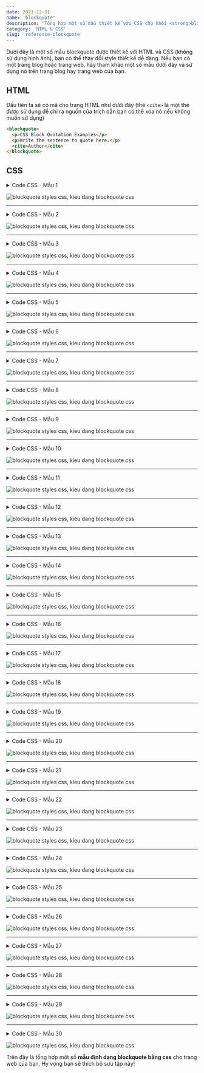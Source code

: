```yaml
---
date: 2021-12-31
name: 'blockquote'
description: 'Tổng hợp một số mẫu thiết kế với CSS cho khối <strong>blockquote</strong> đẹp.'
category: 'HTML & CSS'
slug: 'reference-blockquote'
---
```


Dưới đây là một số mẫu blockquote được thiết kế với HTML và CSS (không sử dụng hình ảnh), bạn có thể thay đổi style thiết kế dễ dàng. Nếu bạn có một trang blog hoặc trang web, hãy tham khảo một số mẫu dưới đây và sử dụng nó trên trang blog hay trang web của bạn.

## HTML
Đầu tiên ta sẽ có mã cho trang HTML như dưới đây (thẻ `<cite>` là một thẻ được sử dụng để chỉ ra nguồn của trích dẫn bạn có thể xóa nó nếu không muốn sử dụng)
```html
<blockquote>
  <p>CSS Block Quotation Examples</p>
  <p>Write the sentence to quote here.</p>
  <cite>Author</cite>
</blockquote>
```

## CSS

<details><summary>Code CSS - Mẫu 1</summary>

- Sử dụng FontAwesome 
```css
blockquote {
    position: relative;
    padding: 30px 15px 8px 15px;
    box-sizing: border-box;
    font-style: italic;
    background: #efefef;
    color: #555;
}

blockquote:before{
    display: inline-block;
    position: absolute;
    top: 13px;
    left: 15px;
    content: "\f10d";
    font-family: FontAwesome;
    color: #cfcfcf;
    font-size: 28px;
    line-height: 1;
    font-weight: 900;
}

blockquote p {
    padding: 0;
    margin: 10px 0;
    line-height: 1.7;
}

blockquote cite {
    display: block;
    text-align: right;
    color: #888888;
    font-size: 0.9em;
}
```
- Không sử dụng FontAwesome
```css
blockquote {
    position: relative;
    padding: 30px 15px 8px 15px;
    box-sizing: border-box;
    font-style: italic;
    background: #efefef;
    color: #555;
}
blockquote:before{
    display: inline-block;
    position: absolute;
    top: 5px;
    left: 3px;
    content: "“";
    font-family: sans-serif;
    color: #cfcfcf;
    font-size: 90px;
    line-height: 1;
}
blockquote p {
    padding: 0;
    margin: 10px 0;
    line-height: 1.7;
}

blockquote cite {
    display: block;
    text-align: right;
    color: #888888;
    font-size: 0.9em;
}
```
</details>

![blockquote styles css, kieu dang blockquote css](./blockquote-styles-1.png 'Blockquote CSS - Mẫu 1')

---
<details><summary>Code CSS - Mẫu 2</summary>

- Sử dụng FontAwesome 
```css
blockquote {
    position: relative;
    padding: 10px 15px 10px 60px;
    box-sizing: border-box;
    font-style: italic;
    background: #efefef;
    color: #555;
}

blockquote:before{
    display: inline-block;
    position: absolute;
    top: 18px;
    left: 15px;
    content: "\f10d";
    font-family: FontAwesome;
    color: #cfcfcf;
    font-size: 30px;
    line-height: 1;
    font-weight: 900;
}

blockquote p {
    padding: 0;
    margin: 10px 0;
    line-height: 1.7;
}

blockquote cite {
    display: block;
    text-align: right;
    color: #888888;
    font-size: 0.9em;
}
```
- Không sử dụng Font Awesome
```css
blockquote {
    position: relative;
    padding: 10px 15px 10px 50px;
    box-sizing: border-box;
    font-style: italic;
    background: #efefef;
    color: #555;
}

blockquote:before{
    display: inline-block;
    position: absolute;
    top: 10px;
    left: -3px;
    content: "“";
    font-family: sans-serif;
    color: #cfcfcf;
    font-size: 90px;
    line-height: 1;
}

blockquote p {
    padding: 0;
    margin: 10px 0;
    line-height: 1.7;
}

blockquote cite {
    display: block;
    text-align: right;
    color: #888888;
    font-size: 0.9em;
}
```
</details>

![blockquote styles css, kieu dang blockquote css](./blockquote-styles-2.png 'Blockquote CSS - Mẫu 2')

---
<details><summary>Code CSS - Mẫu 3</summary>

- Sử dụng FontAwesome 
```css
blockquote {
    position: relative;
    padding: 35px 15px 10px 15px;
    box-sizing: border-box;
    font-style: italic;
    background: #f5f5f5;
    color: #777777;
    border-left: 4px solid #9dd4ff;
    box-shadow: 0 2px 4px rgba(0, 0, 0, 0.14);
}

blockquote:before{
    display: inline-block;
    position: absolute;
    top: 10px;
    left: 15px;
    content: "\f10d";
    font-family: FontAwesome;
    color: #9dd4ff;
    font-size: 28px;
    line-height: 1;
    font-weight: 900;
}

blockquote p {
    padding: 0;
    margin: 7px 0;
    line-height: 1.7;
}

blockquote cite {
    display: block;
    text-align: right;
    color: #888888;
    font-size: 0.9em;
}
```
- Không sử dụng Font Awesome
```css
blockquote {
    position: relative;
    padding: 35px 15px 10px 15px;
    box-sizing: border-box;
    font-style: italic;
    background: #f5f5f5;
    color: #777777;
    border-left: 4px solid #9dd4ff;
    box-shadow: 0 2px 4px rgba(0, 0, 0, 0.14);
}

blockquote:before{
    display: inline-block;
    position: absolute;
    top: 5px;
    left: 3px;
    content: "“";
    font-family: sans-serif;
    color: #9dd4ff;
    font-size: 90px;
    line-height: 1;
}

blockquote p {
    padding: 0;
    margin: 7px 0;
    line-height: 1.7;
}

blockquote cite {
    display: block;
    text-align: right;
    color: #888888;
    font-size: 0.9em;
}
```
</details>

![blockquote styles css, kieu dang blockquote css](./blockquote-styles-3.png 'Blockquote CSS - Mẫu 3')

---
<details><summary>Code CSS - Mẫu 4</summary>

- Sử dụng FontAwesome 
```css
blockquote {
    position: relative;
    padding: 10px 15px 10px 60px;
    box-sizing: border-box;
    font-style: italic;
    background: #f5f5f5;
    color: #777777;
    border-left: 4px solid #9dd4ff;
    box-shadow: 0 2px 4px rgba(0, 0, 0, 0.14);
}

blockquote:before{
    display: inline-block;
    position: absolute;
    top: 15px;
    left: 15px;
    content: "\f10d";
    font-family: FontAwesome;
    color: #9dd4ff;
    font-size: 30px;
    line-height: 1;
    font-weight: 900;
}

blockquote p {
    padding: 0;
    margin: 7px 0;
    line-height: 1.7;
}

blockquote cite {
    display: block;
    text-align: right;
    color: #888888;
    font-size: 0.9em;
}
```
- Không sử dụng Font Awesome
```css
blockquote {
    position: relative;
    padding: 10px 15px 10px 60px;
    box-sizing: border-box;
    font-style: italic;
    background: #f5f5f5;
    color: #777777;
    border-left: 4px solid #9dd4ff;
    box-shadow: 0 2px 4px rgba(0, 0, 0, 0.14);
}

blockquote:before{
    display: inline-block;
    position: absolute;
    top: 7px;
    left: 0;
    content: "“";
    font-family: sans-serif;
    color: #9dd4ff;
    font-size: 90px;
    line-height: 1;
}

blockquote p {
    padding: 0;
    margin: 7px 0;
    line-height: 1.7;
}

blockquote cite {
    display: block;
    text-align: right;
    color: #888888;
    font-size: 0.9em;
}
```
</details>

![blockquote styles css, kieu dang blockquote css](./blockquote-styles-4.png 'Blockquote CSS - Mẫu 4')

---
<details><summary>Code CSS - Mẫu 5</summary>

- Sử dụng FontAwesome 
```css
blockquote {
    position: relative;
    padding: 10px 15px 10px 50px;
    box-sizing: border-box;
    font-style: italic;
    border: solid 2px #464646;
    color: #464646;
}

blockquote:before{
    display: inline-block;
    position: absolute;
    top: 20px;
    left: 15px;
    content: "\f10d";
    font-family: FontAwesome;
    color: #77c0c9;
    font-size: 25px;
    line-height: 1;
    font-weight: 900;
}

blockquote p {
    padding: 0;
    margin: 10px 0;
    line-height: 1.7;
}

blockquote cite {
    display: block;
    text-align: right;
    color: #888888;
    font-size: 0.9em;
}
```
- Không sử dụng Font Awesome
```css
blockquote {
    position: relative;
    padding: 10px 15px 10px 50px;
    box-sizing: border-box;
    font-style: italic;
    border: solid 2px #464646;
    color: #464646;
}

blockquote:before{
    display: inline-block;
    position: absolute;
    top: 10px;
    left: 0;
    content: "“";
    font-family: sans-serif;
    color: #77c0c9;
    font-size: 90px;
    line-height: 1;
}

blockquote p {
    padding: 0;
    margin: 10px 0;
    line-height: 1.7;
}

blockquote cite {
    display: block;
    text-align: right;
    color: #888888;
    font-size: 0.9em;
}
```
</details>

![blockquote styles css, kieu dang blockquote css](./blockquote-styles-5.png 'Blockquote CSS - Mẫu 5')

---
<details><summary>Code CSS - Mẫu 6</summary>

- Sử dụng FontAwesome 
```css
blockquote {
    position: relative;
    padding: 10px 15px 10px 50px;
    box-sizing: border-box;
    font-style: italic;
    color: #464646;
    background: #c2e8ed;
    font-weight: bold;
}

blockquote:before{
    display: inline-block;
    position: absolute;
    top: 17px;
    left: 11px;
    content: "\f10d";
    font-family: FontAwesome;
    color: #77c0c9;
    font-size: 30px;
    line-height: 1;
    font-weight: 900;
}

blockquote p {
    padding: 0;
    margin: 10px 0;
    line-height: 1.7;
}

blockquote cite {
    display: block;
    text-align: right;
    color: #888888;
    font-size: 0.9em;
}
```
- Không sử dụng Font Awesome
```css
blockquote {
    position: relative;
    padding: 10px 15px 10px 50px;
    box-sizing: border-box;
    font-style: italic;
    color: #464646;
    background: #c2e8ed;
    font-weight: bold;
}

blockquote:before{
    display: inline-block;
    position: absolute;
    top: 12px;
    left: 0px;
    content: "“";
    font-family: sans-serif;
    color: #77c0c9;
    font-size: 70px;
    line-height: 1;
}

blockquote p {
    padding: 0;
    margin: 10px 0;
    line-height: 1.7;
}

blockquote cite {
    display: block;
    text-align: right;
    color: #888888;
    font-size: 0.9em;
}
```
</details>

![blockquote styles css, kieu dang blockquote css](./blockquote-styles-6.png 'Blockquote CSS - Mẫu 6')

---
<details><summary>Code CSS - Mẫu 7</summary>

- Sử dụng FontAwesome 
```css
blockquote {
    position: relative;
    padding: 10px 15px 10px 50px;
    box-sizing: border-box;
    font-style: italic;
    font-weight: bold;
    color: #464646;
    background: #c2e8ed;
    border: solid 3px #77c0c9;
}

blockquote:before{
    display: inline-block;
    position: absolute;
    top: 17px;
    left: 11px;
    content: "\f10d";
    font-family: FontAwesome;
    color: #77c0c9;
    font-size: 30px;
    line-height: 1;
    font-weight: 900;
}

blockquote p {
    padding: 0;
    margin: 10px 0;
    line-height: 1.7;
}

blockquote cite {
    display: block;
    text-align: right;
    color: #888888;
    font-size: 0.9em;
}
```
- Không sử dụng Font Awesome
```css
blockquote {
    position: relative;
    padding: 10px 15px 10px 50px;
    box-sizing: border-box;
    font-style: italic;
    font-weight: bold;
    color: #464646;
    background: #c2e8ed;
    border: solid 3px #77c0c9;
}

blockquote:before{
    display: inline-block;
    position: absolute;
    top: 12px;
    left: 0;
    content: "“";
    font-family: sans-serif;
    color: #77c0c9;
    font-size: 70px;
    line-height: 1;
}

blockquote p {
    padding: 0;
    margin: 10px 0;
    line-height: 1.7;
}

blockquote cite {
    display: block;
    text-align: right;
    color: #888888;
    font-size: 0.9em;
}
```
</details>

![blockquote styles css, kieu dang blockquote css](./blockquote-styles-7.png 'Blockquote CSS - Mẫu 7')

---
<details><summary>Code CSS - Mẫu 8</summary>

- Sử dụng FontAwesome 
```css
blockquote {
    position: relative;
    padding: 8px 15px;
    margin: 2.5em;
    box-sizing: border-box;
    font-style: italic;
    color: #464646;
    background: #ddeaff;
    font-weight: bold;
}

blockquote:before{
    display: inline-block;
    position: absolute;
    top: -30px;
    left: 11px;
    content: "\f10d";
    font-family: FontAwesome;
    color: #ddeaff;
    font-size: 35px;
    line-height: 1;
    font-weight: 900;
}

blockquote p {
    padding: 0;
    margin: 10px 0;
    line-height: 1.7;
}

blockquote cite {
    display: block;
    text-align: right;
    color: #888888;
    font-size: 0.9em;
}
```
- Không sử dụng Font Awesome
```css
blockquote {
    position: relative;
    padding: 8px 15px;
    margin: 2.5em;
    box-sizing: border-box;
    font-style: italic;
    color: #464646;
    background: #ddeaff;
    font-weight: bold;
}

blockquote:before{
    display: inline-block;
    position: absolute;
    top: -35px;
    left: 0px;
    content: "“";
    font-family: sans-serif;
    color: #ddeaff;
    font-size: 90px;
    line-height: 1;
}
blockquote p {
    padding: 0;
    margin: 10px 0;
    line-height: 1.7;
}

blockquote cite {
    display: block;
    text-align: right;
    color: #888888;
    font-size: 0.9em;
}
```
</details>

![blockquote styles css, kieu dang blockquote css](./blockquote-styles-8.png 'Blockquote CSS - Mẫu 8')

---
<details><summary>Code CSS - Mẫu 9</summary>

- Sử dụng FontAwesome 
```css
blockquote {
position: relative;
    padding: 40px 10px 10px 15px;
    box-sizing: border-box;
    font-style: italic;
    color: #464646;
    background: #ddeaff;
}

blockquote:before{
    display: inline-block;
    position: absolute;
    top: 13px;
    left: 17px;
    content: "\f10d";
    font-family: FontAwesome;
    color: #FFF;
    font-size: 35px;
    line-height: 1;
    font-weight: 900;
}

blockquote p {
    padding: 0;
    margin: 10px 0;
    line-height: 1.7;
}

blockquote cite {
    display: block;
    text-align: right;
    color: #888888;
    font-size: 0.9em;
}
```
- Không sử dụng Font Awesome
```css
blockquote {
    position: relative;
    padding: 40px 10px 10px 15px;
    box-sizing: border-box;
    font-style: italic;
    color: #464646;
    background: #ddeaff;
}

blockquote:before{
    display: inline-block;
    position: absolute;
    top: 10px;
    left: 0px;
    content: "“";
    font-family: sans-serif;
    color: #FFF;
    font-size: 90px;
    line-height: 1;
}

blockquote p {
    padding: 0;
    margin: 10px 0;
    line-height: 1.7;
}

blockquote cite {
    display: block;
    text-align: right;
    color: #888888;
    font-size: 0.9em;
}
```
</details>

![blockquote styles css, kieu dang blockquote css](./blockquote-styles-9.png 'Blockquote CSS - Mẫu 9')

---
<details><summary>Code CSS - Mẫu 10</summary>

- Sử dụng FontAwesome 
```css
blockquote {
    position: relative;
    padding: 10px 10px 10px 32px;
    box-sizing: border-box;
    font-style: italic;
    color: #464646;
    background: #e0e0e0;
}

blockquote:before{
    display: inline-block;
    position: absolute;
    top: 0;
    left: 0;
    content: "\f10d";
    font-family: FontAwesome;
    color: #e0e0e0;
    font-size: 22px;
    line-height: 1;
    z-index: 2;
    font-weight: 900;
}

blockquote:after{
    position: absolute;
    content: '';
    left: 0;
    top: 0;
    border-width: 0 0 40px 40px;
    border-style: solid;
    border-color: transparent #ffffff;
}

blockquote p {
    position: relative;
    padding: 0;
    margin: 10px 0;
    z-index: 3;
    line-height: 1.7;
}

blockquote cite {
    display: block;
    text-align: right;
    color: #888888;
    font-size: 0.9em;
}
```
- Không sử dụng Font Awesome
```css
blockquote {
    position: relative;
    padding: 10px 10px 10px 32px;
    box-sizing: border-box;
    font-style: italic;
    color: #464646;
    background: #e0e0e0;
}

blockquote:before{
    display: inline-block;
    position: absolute;
    top: -6px;
    left: -15px;
    content: "“";
    font-family: sans-serif;
    color: #e0e0e0;
    font-size: 70px;
    line-height: 1;
    z-index: 2;
}

blockquote:after{
    position: absolute;
    content: '';
    left: 0;
    top: 0;
    border-width: 0 0 40px 40px;
    border-style: solid;
    border-color: transparent #ffffff;
}

blockquote p {
    position: relative;
    padding: 0;
    margin: 10px 0;
    z-index: 3;
    line-height: 1.7;
}

blockquote cite {
    display: block;
    text-align: right;
    color: #888888;
    font-size: 0.9em;
}
```
</details>

![blockquote styles css, kieu dang blockquote css](./blockquote-styles-10.png 'Blockquote CSS - Mẫu 10')

---
<details><summary>Code CSS - Mẫu 11</summary>

- Sử dụng FontAwesome 
```css
blockquote {
    position: relative;
    padding: 7px 16px;
    box-sizing: border-box;
    font-style: italic;
    color: #464646;
    border: solid 3px #72ccf4;
}

blockquote:before{
    display: inline-block;
    position: absolute;
    top: -20px;
    left: -20px;
    width: 40px;
    height: 40px;
    line-height: 40px;
    border-radius: 50%;
    text-align: center;
    content: "\f10d";
    font-family: FontAwesome;
    background: #72ccf4;
    color: #FFF;
    font-size: 22px;
    font-weight: 900;
}

blockquote:after{
    display: inline-block;
    position: absolute;
    bottom: -20px;
    right: -20px;
    width: 40px;
    height: 40px;
    line-height: 40px;
    border-radius: 50%;
    text-align: center;
    content: "\f10e";
    font-family: FontAwesome;
    background: #72ccf4;
    color: #FFF;
    font-size: 22px;
    font-weight: 900;
}

blockquote p {
    padding: 0;
    margin: 10px 0;
    line-height: 1.7;
}

blockquote cite {
    display: block;
    text-align: right;
    color: #888888;
    font-size: 0.9em;
}
```
</details>

![blockquote styles css, kieu dang blockquote css](./blockquote-styles-11.png 'Blockquote CSS - Mẫu 11')

---
<details><summary>Code CSS - Mẫu 12</summary>

- Sử dụng FontAwesome 
```css
blockquote {
    position: relative;
    padding: 7px 16px;
    box-sizing: border-box;
    font-style: italic;
    color: #585858;
    border: solid 3px #585858;
}
blockquote:before{
    display: inline-block;
    position: absolute;
    top: -20px;
    left: -20px;
    width: 40px;
    height: 40px;
    line-height: 40px;
    border-radius: 50%;
    text-align: center;
    content: "\f10d";
    font-family: FontAwesome;
    background: #585858;
    color: #FFF;
    font-size: 22px;
}

blockquote:after{
    display: inline-block;
    position: absolute;
    bottom: -20px;
    right: -20px;
    width: 40px;
    height: 40px;
    line-height: 40px;
    border-radius: 50%;
    text-align: center;
    content: "\f10e";
    font-family: FontAwesome;
    background: #585858;
    color: #FFF;
    font-size: 22px;
    font-weight: 900;
}

blockquote p {
    padding: 0;
    margin: 10px 0;
    line-height: 1.7;
}

blockquote cite {
    display: block;
    text-align: right;
    color: #888888;
    font-size: 0.9em;
}
```
</details>

![blockquote styles css, kieu dang blockquote css](./blockquote-styles-12.png 'Blockquote CSS - Mẫu 12')

---
<details><summary>Code CSS - Mẫu 13</summary>

- Sử dụng FontAwesome 
```css
blockquote {
    position: relative;
    padding: 10px 12px;
    box-sizing: border-box;
    font-style: italic;
    color: #464646;
    border: solid 3px #3ca5d4;
    border-left-width: 50px;
}

blockquote:before{
    display: inline-block;
    position: absolute;
    top: 50%;
    left: -37px;
    -ms-transform: translateY(-50%);
    -webkit-transform: translateY(-50%);
    transform: translateY(-50%);
    content: "\f10d";
    font-family: FontAwesome;
    color: #FFF;
    font-size: 22px;
    line-height: 1;
    font-weight: 900;
}

blockquote p {
    position: relative;
    padding: 0;
    margin: 10px 0;
    z-index: 3;
    line-height: 1.7;
}

blockquote cite {
    display: block;
    text-align: right;
    color: #888888;
    font-size: 0.9em;
}
```
- Không sử dụng Font Awesome
```css
blockquote {
    position: relative;
    padding: 10px 12px;
    box-sizing: border-box;
    font-style: italic;
    color: #464646;
    border: solid 3px #3ca5d4;
    border-left-width: 50px;
}

blockquote:before{
    display: inline-block;
    position: absolute;
    top: 50%;
    left: -55px;
    -ms-transform: translateY(-50%);
    -webkit-transform: translateY(-50%);
    transform: translateY(-50%);
    content: "“";
    font-family: sans-serif;
    color: #FFF;
    font-size: 90px;
    line-height: 1;
}

blockquote p {
    position: relative;
    padding: 0;
    margin: 10px 0;
    z-index: 3;
    line-height: 1.7;
}

blockquote cite {
    display: block;
    text-align: right;
    color: #888888;
    font-size: 0.9em;
}
```
</details>

![blockquote styles css, kieu dang blockquote css](./blockquote-styles-13.png 'Blockquote CSS - Mẫu 13')

---
<details><summary>Code CSS - Mẫu 14</summary>

- Sử dụng FontAwesome 
```css
blockquote {
    position: relative;
    padding: 10px 12px;
    box-sizing: border-box;
    font-style: italic;
    color: #464646;
    border-left: solid 50px #3ca5d4;
    background: #e0f5ff;
}

blockquote:before{
    display: inline-block;
    position: absolute;
    top: 50%;
    left: -37px;
    -ms-transform: translateY(-50%);
    -webkit-transform: translateY(-50%);
    transform: translateY(-50%);
    content: "\f10d";
    font-family: FontAwesome;
    color: #FFF;
    font-size: 22px;
    line-height: 1;
    font-weight: 900;
}

blockquote p {
    position: relative;
    padding: 0;
    margin: 10px 0;
    z-index: 3;
    line-height: 1.7;
}

blockquote cite {
    display: block;
    text-align: right;
    color: #888888;
    font-size: 0.9em;
}
```
- Không sử dụng Font Awesome
```css
blockquote {
    position: relative;
    padding: 10px 12px;
    box-sizing: border-box;
    font-style: italic;
    color: #464646;
    border-left: solid 50px #3ca5d4;
    background: #e0f5ff;
}

blockquote:before{
    display: inline-block;
    position: absolute;
    top: 50%;
    left: -55px;
    -ms-transform: translateY(-50%);
    -webkit-transform: translateY(-50%);
    transform: translateY(-50%);
    content: "“";
    font-family: sans-serif;
    color: #FFF;
    font-size: 90px;
    line-height: 1;
}

blockquote p {
    position: relative;
    padding: 0;
    margin: 10px 0;
    z-index: 3;
    line-height: 1.7;
}

blockquote cite {
    display: block;
    text-align: right;
    color: #888888;
    font-size: 0.9em;
}
```
</details>

![blockquote styles css, kieu dang blockquote css](./blockquote-styles-14.png 'Blockquote CSS - Mẫu 14')

---
<details><summary>Code CSS - Mẫu 15</summary>

- Sử dụng FontAwesome 
```css
blockquote {
    position: relative;
    padding: 10px 12px;
    box-sizing: border-box;
    font-style: italic;
    color: #464646;
    border-left: solid 40px #c4c4c4;
    background: #f3f3f3;
    box-shadow: 0 2px 4px rgba(0, 0, 0, 0.19);
}

blockquote:before{
    display: inline-block;
    position: absolute;
    top: 50%;
    left: -32px;
    -ms-transform: translateY(-50%);
    -webkit-transform: translateY(-50%);
    transform: translateY(-50%);
    content: "\f10d";
    font-family: FontAwesome;
    color: #FFF;
    font-size: 22px;
    line-height: 1;
    font-weight: 900;
}

blockquote p {
    position: relative;
    padding: 0;
    margin: 10px 0;
    z-index: 3;
    line-height: 1.7;
}

blockquote cite {
    display: block;
    text-align: right;
    color: #888888;
    font-size: 0.9em;
}
```
- Không sử dụng Font Awesome
```css
blockquote {
    position: relative;
    padding: 10px 12px;
    box-sizing: border-box;
    font-style: italic;
    color: #464646;
    border-left: solid 40px #c4c4c4;
    background: #f3f3f3;
    box-shadow: 0 2px 4px rgba(0, 0, 0, 0.19);
}

blockquote:before{
    display: inline-block;
    position: absolute;
    top: 50%;
    left: -48px;
    -ms-transform: translateY(-50%);
    -webkit-transform: translateY(-50%);
    transform: translateY(-50%);
    content: "“";
    font-family: sans-serif;
    color: #FFF;
    font-size: 80px;
    line-height: 1;
}

blockquote p {
    position: relative;
    padding: 0;
    margin: 10px 0;
    z-index: 3;
    line-height: 1.7;
}

blockquote cite {
    display: block;
    text-align: right;
    color: #888888;
    font-size: 0.9em;
}
```
</details>

![blockquote styles css, kieu dang blockquote css](./blockquote-styles-15.png 'Blockquote CSS - Mẫu 15')

---
<details><summary>Code CSS - Mẫu 16</summary>

- Sử dụng FontAwesome 
```css
blockquote {
    position: relative;
    padding: 10px 25px;
    box-sizing: border-box;
    font-style: italic;
    color: #464646;
    border: solid 3px #72ccf4;
}

blockquote:before{
    display: inline-block;
    position: absolute;
    top: 0;
    left: 0;
    width: 35px;
    height: 35px;
    border-radius: 0 0 30px;
    content: "\f10d";
    font-family: FontAwesome;
    background: #72ccf4;
    color: #FFF;
    font-size: 22px;
    line-height: 1;
    font-weight: 900;
}

blockquote p {
    position: relative;
    padding: 0;
    margin: 10px 0;
    z-index: 3;
    line-height: 1.7;
}

blockquote cite {
    display: block;
    text-align: right;
    color: #888888;
    font-size: 0.9em;
}
```
</details>

![blockquote styles css, kieu dang blockquote css](./blockquote-styles-16.png 'Blockquote CSS - Mẫu 16')

---
<details><summary>Code CSS - Mẫu 17</summary>

- Sử dụng FontAwesome 
```css
blockquote {
    position: relative;
    padding: 5px 12px 5px 56px;
    box-sizing: border-box;
    font-style: italic;
    color: #464646;
    background: #fff4db;
}

blockquote:before{
    display: inline-block;
    position: absolute;
    top: 50%;
    left: 10px;
    width: 36px;
    height: 36px;
    -ms-transform: translateY(-50%);
    -webkit-transform: translateY(-50%);
    transform: translateY(-50%);
    text-align: center;
    content: "\f10d";
    font-family: FontAwesome;
    color: #FFF;
    font-size: 20px;
    line-height: 36px;
    background: #ffd596;
    border-radius: 50%;
    font-weight: 900;
}

blockquote p {
    position: relative;
    padding: 0;
    margin: 10px 0;
    z-index: 3;
    line-height: 1.7;
}

blockquote cite {
    display: block;
    text-align: right;
    color: #888888;
    font-size: 0.9em;
}
```
</details>

![blockquote styles css, kieu dang blockquote css](./blockquote-styles-17.png 'Blockquote CSS - Mẫu 17')

---
<details><summary>Code CSS - Mẫu 18</summary>

- Sử dụng FontAwesome 
```css
blockquote {
    position: relative;
    padding: 5px 12px 5px 56px;
    box-sizing: border-box;
    font-style: italic;
    color: #464646;
    background: #fff0f0;
}

blockquote:before{
    display: inline-block;
    position: absolute;
    top: 50%;
    left: 10px;
    width: 36px;
    height: 36px;
    -ms-transform: translateY(-50%);
    -webkit-transform: translateY(-50%);
    transform: translateY(-50%);
    text-align: center;
    content: "\f10d";
    font-family: FontAwesome;
    color: #FFF;
    font-size: 20px;
    line-height: 36px;
    background: #ff9d9d;
    border-radius: 50%;
    font-weight: 900;
}

blockquote p {
    position: relative;
    padding: 0;
    margin: 10px 0;
    z-index: 3;
    line-height: 1.7;
}

blockquote cite {
    display: block;
    text-align: right;
    color: #888888;
    font-size: 0.9em;
}
```
</details>

![blockquote styles css, kieu dang blockquote css](./blockquote-styles-18.png 'Blockquote CSS - Mẫu 18')

---
<details><summary>Code CSS - Mẫu 19</summary>

- Sử dụng FontAwesome 
```css
blockquote {
    position: relative;
    padding: 5px 12px 5px 56px;
    box-sizing: border-box;
    font-style: italic;
    color: #464646;
    background: #f0f7ff;
}

blockquote:before{
    display: inline-block;
    position: absolute;
    top: 50%;
    left: 10px;
    width: 36px;
    height: 36px;
    -ms-transform: translateY(-50%);
    -webkit-transform: translateY(-50%);
    transform: translateY(-50%);
    text-align: center;
    content: "\f10d";
    font-family: FontAwesome;
    color: #FFF;
    font-size: 20px;
    line-height: 36px;
    background: #a5d7ff;
    border-radius: 50%;
    font-weight: 900;
}

blockquote p {
    position: relative;
    padding: 0;
    margin: 10px 0;
    z-index: 3;
    line-height: 1.7;
}

blockquote cite {
    display: block;
    text-align: right;
    color: #888888;
    font-size: 0.9em;
}
```
</details>

![blockquote styles css, kieu dang blockquote css](./blockquote-styles-19.png 'Blockquote CSS - Mẫu 19')

---
<details><summary>Code CSS - Mẫu 20</summary>

- Sử dụng FontAwesome 
```css
blockquote {
    position: relative;
    padding: 0px 10px 5px 40px;
    box-sizing: border-box;
    font-style: italic;
    color: #464646;
    background: #fff4db;
    border-top: solid 3px #ffd596;
}

blockquote:before{
    display: inline-block;
    position: absolute;
    top: 0;
    left: 0;
    width: 32px;
    height: 30px;
    text-align: center;
    content: "\f10d";
    font-family: FontAwesome;
    color: #FFF;
    font-size: 18px;
    line-height: 30px;
    background: #ffd596;
    font-weight: 900;
}

blockquote p {
    position: relative;
    padding: 0;
    margin: 10px 0;
    z-index: 3;
    line-height: 1.7;
}

blockquote cite {
    display: block;
    text-align: right;
    color: #888888;
    font-size: 0.9em;
}
```
</details>

![blockquote styles css, kieu dang blockquote css](./blockquote-styles-20.png 'Blockquote CSS - Mẫu 20')

---
<details><summary>Code CSS - Mẫu 21</summary>

- Sử dụng FontAwesome 
```css
blockquote {
    position: relative;
    padding: 0px 10px 5px 40px;
    box-sizing: border-box;
    font-style: italic;
    color: #464646;
    background: #fff0f0;
    border-top: solid 3px #ff9d9d;
}

blockquote:before{
    display: inline-block;
    position: absolute;
    top: 0;
    left: 0;
    width: 32px;
    height: 30px;
    text-align: center;
    content: "\f10d";
    font-family: FontAwesome;
    color: #FFF;
    font-size: 18px;
    line-height: 30px;
    background: #ff9d9d;
    font-weight: 900;
}

blockquote p {
    position: relative;
    padding: 0;
    margin: 10px 0;
    z-index: 3;
    line-height: 1.7;
}

blockquote cite {
    display: block;
    text-align: right;
    color: #888888;
    font-size: 0.9em;
}
```
</details>

![blockquote styles css, kieu dang blockquote css](./blockquote-styles-21.png 'Blockquote CSS - Mẫu 21')

---
<details><summary>Code CSS - Mẫu 22</summary>

- Sử dụng FontAwesome 
```css
blockquote {
    position: relative;
    padding: 0px 10px 5px 40px;
    box-sizing: border-box;
    font-style: italic;
    color: #464646;
    background: #f0f7ff;
    border-top: solid 3px #a5d7ff;
}

blockquote:before{
    display: inline-block;
    position: absolute;
    top: 0;
    left: 0;
    width: 32px;
    height: 30px;
    text-align: center;
    content: "\f10d";
    font-family: FontAwesome;
    color: #FFF;
    font-size: 18px;
    line-height: 30px;
    background: #a5d7ff;
    font-weight: 900;
}

blockquote p {
    position: relative;
    padding: 0;
    margin: 10px 0;
    z-index: 3;
    line-height: 1.7;
}

blockquote cite {
    display: block;
    text-align: right;
    color: #888888;
    font-size: 0.9em;
}
```
</details>

![blockquote styles css, kieu dang blockquote css](./blockquote-styles-22.png 'Blockquote CSS - Mẫu 22')

---
<details><summary>Code CSS - Mẫu 23</summary>

- Sử dụng FontAwesome 
```css
blockquote {
    position: relative;
    padding: 5px 15px 5px 55px;
    box-sizing: border-box;
    font-style: italic;
    color: #464646;
    background: #f5f5f5;
}

blockquote:before{
    display: inline-block;
    position: absolute;
    top: 0;
    left: 8px;
    width: 38px;
    height: 30px;
    text-align: center;
    content: "\f10d";
    font-family: FontAwesome;
    color: #FFF;
    font-size: 18px;
    line-height: 30px;
    background: #ff785b;
    font-weight: 900;
}

blockquote:after{
    content: '';
    position: absolute;
    left: 8px;
    top: 30px;
    height: 0;
    width: 0;
    border-left: 19px solid #ff785b;
    border-right: 19px solid #ff785b;
    border-bottom: 10px solid transparent;
}
.quote23 blockquote p {
    position: relative;
    padding: 0;
    margin: 10px 0;
    z-index: 3;
    line-height: 1.7;
}

blockquote cite {
    display: block;
    text-align: right;
    color: #888888;
    font-size: 0.9em;
}
```
</details>

![blockquote styles css, kieu dang blockquote css](./blockquote-styles-23.png 'Blockquote CSS - Mẫu 23')

---
<details><summary>Code CSS - Mẫu 24</summary>

- Sử dụng FontAwesome 
```css
blockquote {
    position: relative;
    padding: 5px 15px 5px 55px;
    box-sizing: border-box;
    font-style: italic;
    color: #464646;
    background: #e8efff;
}

blockquote:before{
    display: inline-block;
    position: absolute;
    top: 0;
    left: 8px;
    width: 38px;
    height: 30px;
    text-align: center;
    content: "\f10d";
    font-family: FontAwesome;
    color: #FFF;
    font-size: 18px;
    line-height: 30px;
    background: #87a4e3;
    font-weight: 900;
}

blockquote:after{
    content: '';
    position: absolute;
    left: 8px;
    top: 30px;
    height: 0;
    width: 0;
    border-left: 19px solid #87a4e3;
    border-right: 19px solid #87a4e3;
    border-bottom: 10px solid transparent;
}

blockquote p {
    position: relative;
    padding: 0;
    margin: 10px 0;
    z-index: 3;
    line-height: 1.7;
}

blockquote cite {
    display: block;
    text-align: right;
    color: #888888;
    font-size: 0.9em;
}
```
</details>

![blockquote styles css, kieu dang blockquote css](./blockquote-styles-24.png 'Blockquote CSS - Mẫu 24')

---
<details><summary>Code CSS - Mẫu 25</summary>

- Sử dụng FontAwesome 
```css
blockquote {
    position: relative;
    padding: 5px 10px 5px 32px;
    box-sizing: border-box;
    font-style: italic;
    background: #ffebcd;
    border-bottom: solid 3px #ffbe5d;
}

blockquote:before{
    display: inline-block;
    position: absolute;
    top: 10px;
    left: -15px;
    width: 40px;
    height: 30px;
    text-align: center;
    content: "\f10d";
    font-family: FontAwesome;
    color: #FFF;
    font-size: 18px;
    line-height: 30px;
    background: #ffbe5d;
    font-weight: 900;
}

blockquote:after{
    position: absolute;
    content: '';
    top: 40px;
    left: -15px;
    border: none;
    border-bottom: solid 8px transparent;
    border-right: solid 15px #daaa64;
}

blockquote p {
    position: relative;
    padding: 0;
    margin: 10px 0;
    z-index: 3;
    line-height: 1.7;
}

blockquote cite {
    display: block;
    text-align: right;
    color: #888888;
    font-size: 0.9em;
}
```
</details>

![blockquote styles css, kieu dang blockquote css](./blockquote-styles-25.png 'Blockquote CSS - Mẫu 25')

---
<details><summary>Code CSS - Mẫu 26</summary>

- Sử dụng FontAwesome 
```css
blockquote {
    position: relative;
    padding: 5px 10px 5px 32px;
    box-sizing: border-box;
    font-style: italic;
    background: #f3f3f3;
    box-shadow: 0 3px 4px rgba(0, 0, 0, 0.15);
}

blockquote:before{
    display: inline-block;
    position: absolute;
    top: 10px;
    left: -15px;
    width: 40px;
    height: 30px;
    text-align: center;
    content: "\f10d";
    font-family: FontAwesome;
    color: #FFF;
    font-size: 18px;
    line-height: 30px;
    background: #92d4ff;
    box-shadow: 0 2px 2px rgba(26, 26, 26, 0.14);
    font-weight: 900;
}

blockquote:after{
    position: absolute;
    content: '';
    top: 40px;
    left: -15px;
    border: none;
    border-bottom: solid 8px transparent;
    border-right: solid 15px #6eb3e0;
}

blockquote p {
    position: relative;
    padding: 0;
    margin: 10px 0;
    z-index: 3;
    line-height: 1.7;
}

blockquote cite {
    display: block;
    text-align: right;
    color: #888888;
    font-size: 0.9em;
}
```
</details>

![blockquote styles css, kieu dang blockquote css](./blockquote-styles-26.png 'Blockquote CSS - Mẫu 26')

---
<details><summary>Code CSS - Mẫu 27</summary>

- Sử dụng FontAwesome 
```css
blockquote {
    position: relative;
    padding: 15px 10px 5px;
    box-sizing: border-box;
    font-style: italic;
    background: #f3f3f3;
}

blockquote:before{
    display: inline-block;
    position: absolute;
    top: -8px;
    left: 9px;
    width: 40px;
    height: 30px;
    text-align: center;
    content: "\f10d";
    font-family: FontAwesome;
    color: #FFF;
    font-size: 18px;
    line-height: 30px;
    background: #6fcdd9;
    font-weight: 900;
}

blockquote:after{
    position: absolute;
    content: '';
    top: -8px;
    left: 49px;
    border: none;
    border-bottom: solid 8px #6cacb5;
    border-right: solid 9px transparent;
}

blockquote p {
    position: relative;
    padding: 0;
    margin: 10px 0;
    z-index: 3;
    line-height: 1.7;
}

blockquote cite {
    display: block;
    text-align: right;
    color: #888888;
    font-size: 0.9em;
}
```
</details>

![blockquote styles css, kieu dang blockquote css](./blockquote-styles-27.png 'Blockquote CSS - Mẫu 27')

---
<details><summary>Code CSS - Mẫu 28</summary>

- Sử dụng FontAwesome 
```css
blockquote {
    position: relative;
    padding: 10px 20px;
    box-sizing: border-box;
    font-style: italic;
    color: #4e4e4e;
    background: #fff3e1;
}

blockquote:before{
    display: inline-block;
    position: absolute;
    top: 7px;
    left: 10px;
    content: "\f10d";
    font-family: FontAwesome;
    color: #ffe2b8;
    font-size: 58px;
    line-height: 1;
    font-weight: 900;
}

blockquote:after{
    display: inline-block;
    position: absolute;
    bottom: 5px;
    right: 15px;
    text-align: center;
    content: "\f10e";
    font-family: FontAwesome;
    color: #ffe2b8;
    font-size: 40px;
    line-height: 1;
    font-weight: 900;
}

blockquote p {
    position: relative;
    padding: 0;
    margin: 10px 0;
    z-index: 3;
    line-height: 1.7;
}

blockquote cite {
    position: relative;
    z-index: 3;
    display: block;
    text-align: right;
    color: #888888;
    font-size: 0.9em;
}
```
- Không sử dụng Font Awesome
```css
blockquote {
    position: relative;
    padding: 10px 20px;
    box-sizing: border-box;
    font-style: italic;
    color: #4e4e4e;
    background: #fff3e1;
}

blockquote:before{
    display: inline-block;
    position: absolute;
    top: 0;
    left: -10px;
    content: "“";
    font-family: sans-serif;
    color: #ffe2b8;
    font-size: 130px;
    line-height: 1;
}

blockquote:after{
    display: inline-block;
    position: absolute;
    bottom: -40px;
    right: 20px;
    text-align: center;
    content: "”";
    font-family: sans-serif;
    color: #ffe2b8;
    font-size: 90px;
    line-height: 1;
}

blockquote p {
    position: relative;
    padding: 0;
    margin: 10px 0;
    z-index: 3;
    line-height: 1.7;
}

blockquote cite {
    position: relative;
    z-index: 3;
    display: block;
    text-align: right;
    color: #888888;
    font-size: 0.9em;
}
```
</details>

![blockquote styles css, kieu dang blockquote css](./blockquote-styles-28.png 'Blockquote CSS - Mẫu 28')

---
<details><summary>Code CSS - Mẫu 29</summary>

- Sử dụng FontAwesome 
```css
blockquote {
    position: relative;
    padding: 10px 20px;
    box-sizing: border-box;
    font-style: italic;
    color: #4e4e4e;
    background: #fff0f0;
}

blockquote:before{
    display: inline-block;
    position: absolute;
    top: 7px;
    left: 10px;
    content: "\f10d";
    font-family: FontAwesome;
    color: #ffdfdf;
    font-size: 58px;
    line-height: 1;
    font-weight: 900;
}

blockquote:after{
    display: inline-block;
    position: absolute;
    bottom: 5px;
    right: 15px;
    text-align: center;
    content: "\f10e";
    font-family: FontAwesome;
    color: #ffdfdf;
    font-size: 40px;
    line-height: 1;
    font-weight: 900;
}

blockquote p {
    position: relative;
    padding: 0;
    margin: 10px 0;
    z-index: 3;
    line-height: 1.7;
}

blockquote cite {
    position: relative;
    z-index: 3;
    display: block;
    text-align: right;
    color: #888888;
    font-size: 0.9em;
}
```
- Không sử dụng Font Awesome
```css
blockquote {
    position: relative;
    padding: 10px 20px;
    box-sizing: border-box;
    font-style: italic;
    color: #4e4e4e;
    background: #fff0f0;
}
blockquote:before{
    display: inline-block;
    position: absolute;
    top: 0;
    left: -10px;
    content: "“";
    font-family: sans-serif;
    color: #ffdfdf;
    font-size: 130px;
    line-height: 1;
}
blockquote:after{
    display: inline-block;
    position: absolute;
    bottom: -40px;
    right: 20px;
    text-align: center;
    content: "”";
    font-family: sans-serif;
    color: #ffdfdf;
    font-size: 90px;
    line-height: 1;
}

blockquote p {
    position: relative;
    padding: 0;
    margin: 10px 0;
    z-index: 3;
    line-height: 1.7;
}

blockquote cite {
    position: relative;
    z-index: 3;
    display: block;
    text-align: right;
    color: #888888;
    font-size: 0.9em;
}
```
</details>

![blockquote styles css, kieu dang blockquote css](./blockquote-styles-29.png 'Blockquote CSS - Mẫu 29')

---
<details><summary>Code CSS - Mẫu 30</summary>

- Sử dụng FontAwesome 
```css
blockquote {
    position: relative;
    padding: 10px 20px;
    box-sizing: border-box;
    font-style: italic;
    color: #4e4e4e;
    background: #f2f9ff;
}

blockquote:before{
    display: inline-block;
    position: absolute;
    top: 7px;
    left: 10px;
    content: "\f10d";
    font-family: FontAwesome;
    color: #d2e6ff;
    font-size: 58px;
    line-height: 1;
    font-weight: 900;
}

blockquote:after{
    display: inline-block;
    position: absolute;
    bottom: 5px;
    right: 15px;
    text-align: center;
    content: "\f10e";
    font-family: FontAwesome;
    color: #d2e6ff;
    font-size: 40px;
    line-height: 1;
    font-weight: 900;
}

blockquote p {
    position: relative;
    padding: 0;
    margin: 10px 0;
    z-index: 3;
    line-height: 1.7;
}

blockquote cite {
    position: relative;
    z-index: 3;
    display: block;
    text-align: right;
    color: #888888;
    font-size: 0.9em;
}
```
- Không sử dụng Font Awesome
```css
blockquote {
    position: relative;
    padding: 10px 20px;
    box-sizing: border-box;
    font-style: italic;
    color: #4e4e4e;
    background: #f2f9ff;
}

blockquote:before{
    display: inline-block;
    position: absolute;
    top: 0;
    left: -10px;
    content: "“";
    font-family: sans-serif;
    color: #d2e6ff;
    font-size: 130px;
    line-height: 1;
}

blockquote:after{
    display: inline-block;
    position: absolute;
    bottom: -40px;
    right: 20px;
    text-align: center;
    content: "”";
    font-family: sans-serif;
    color: #d2e6ff;
    font-size: 90px;
    line-height: 1;
}

blockquote p {
    position: relative;
    padding: 0;
    margin: 10px 0;
    z-index: 3;
    line-height: 1.7;
}

blockquote cite {
    position: relative;
    z-index: 3;
    display: block;
    text-align: right;
    color: #888888;
    font-size: 0.9em;
}
```
</details>

![blockquote styles css, kieu dang blockquote css](./blockquote-styles-30.png 'Blockquote CSS - Mẫu 30')

Trên đây là tổng hợp một số **mẫu định dạng blockquote bằng css** cho trang web của bạn. Hy vọng bạn sẽ thích bộ sưu tập này!
